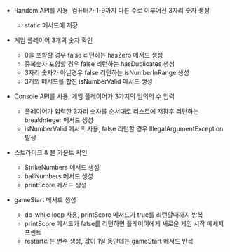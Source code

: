 * Random API를 사용, 컴퓨터가 1-9까지 다른 수로 이루어진 3자리 숫자 생성
  * static 메서드에  저장

* 게임 플레이어 3개의 숫자 확인
  * 0을 포함할 경우 false 리턴하는 hasZero 메서드 생성
  * 중복숫자 포함할 경우 false 리턴하는 hasDuplicates 생성
  * 3자리 숫자가 아닐경우 false 리턴하는 isNumberInRange 생성
  * 3개의 메서드를 합친 isNumberValid 메서드 생성

* Console API를 사용, 게임 플레이어가 3가지의 임의의 수 입력
  * 플레이어가 입력한 3자리 숫자를 순서대로 리스트에 저장후 리턴하는 breakInteger 메서드 생성
  * isNumberValid 메서드 사용, false 리턴할 경우 IllegalArgumentException 발생

* 스트라이크 & 볼 카운트 확인
  * StrikeNumbers 메서드 생성
  * ballNumbers 메서드 생성
  * printScore 메서드 생성

* gameStart 메서드 생성
  * do-while loop 사용, printScore 메서드가 true를 리턴할때까지 반복
  * printScore 메서드가 false를 리턴하면 플레이어에게 새로운 게임 시작 메세지 프린트
  * restart라는 변수 생성, 값이 1일 동안에는 gameStart 메서드 반복